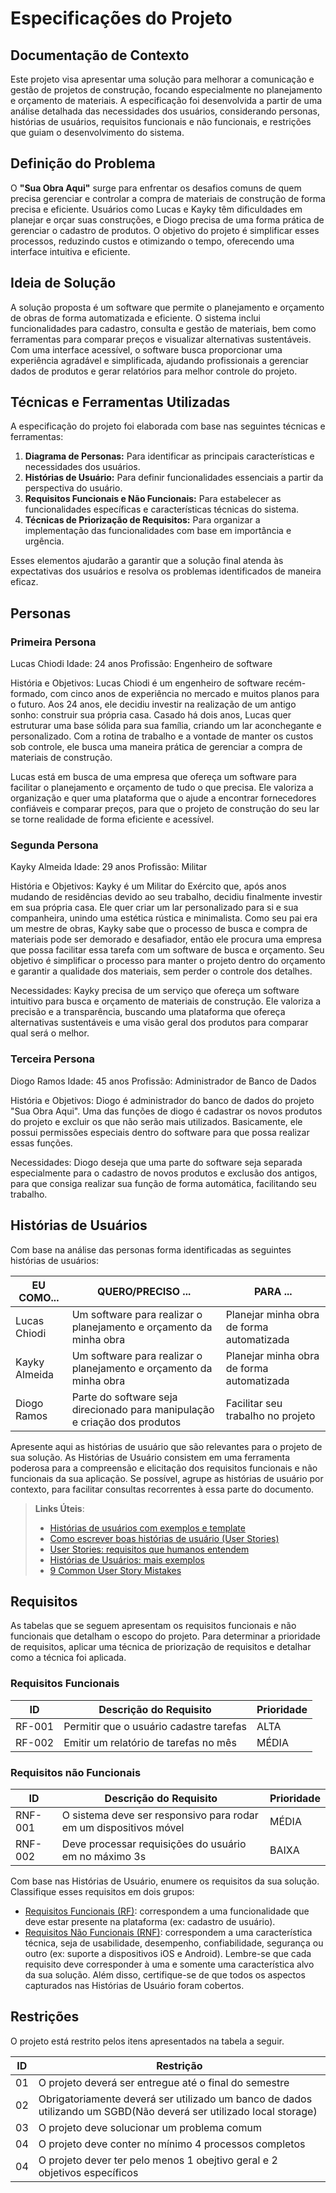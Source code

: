 # Especificações do Projeto

## Documentação de Contexto

Este projeto visa apresentar uma solução para melhorar a comunicação e gestão de projetos de construção, focando especialmente no planejamento e orçamento de materiais. A especificação foi desenvolvida a partir de uma análise detalhada das necessidades dos usuários, considerando personas, histórias de usuários, requisitos funcionais e não funcionais, e restrições que guiam o desenvolvimento do sistema.

## Definição do Problema

O **"Sua Obra Aqui"** surge para enfrentar os desafios comuns de quem precisa gerenciar e controlar a compra de materiais de construção de forma precisa e eficiente. Usuários como Lucas e Kayky têm dificuldades em planejar e orçar suas construções, e Diogo precisa de uma forma prática de gerenciar o cadastro de produtos. O objetivo do projeto é simplificar esses processos, reduzindo custos e otimizando o tempo, oferecendo uma interface intuitiva e eficiente.

## Ideia de Solução

A solução proposta é um software que permite o planejamento e orçamento de obras de forma automatizada e eficiente. O sistema inclui funcionalidades para cadastro, consulta e gestão de materiais, bem como ferramentas para comparar preços e visualizar alternativas sustentáveis. Com uma interface acessível, o software busca proporcionar uma experiência agradável e simplificada, ajudando profissionais a gerenciar dados de produtos e gerar relatórios para melhor controle do projeto.

## Técnicas e Ferramentas Utilizadas

A especificação do projeto foi elaborada com base nas seguintes técnicas e ferramentas:

1. **Diagrama de Personas:** Para identificar as principais características e necessidades dos usuários.
2. **Histórias de Usuário:** Para definir funcionalidades essenciais a partir da perspectiva do usuário.
3. **Requisitos Funcionais e Não Funcionais:** Para estabelecer as funcionalidades específicas e características técnicas do sistema.
4. **Técnicas de Priorização de Requisitos:** Para organizar a implementação das funcionalidades com base em importância e urgência.

Esses elementos ajudarão a garantir que a solução final atenda às expectativas dos usuários e resolva os problemas identificados de maneira eficaz.


## Personas

### Primeira Persona

Lucas Chiodi
Idade: 24 anos
Profissão: Engenheiro de software

História e Objetivos: Lucas Chiodi é um engenheiro de software recém-formado, com cinco anos de experiência no mercado e muitos planos para o futuro. Aos 24 anos, ele decidiu investir na realização de um antigo sonho: construir sua própria casa. Casado há dois anos, Lucas quer estruturar uma base sólida para sua família, criando um lar aconchegante e personalizado. Com a rotina de trabalho e a vontade de manter os custos sob controle, ele busca uma maneira prática de gerenciar a compra de materiais de construção.

Lucas está em busca de uma empresa que ofereça um software para facilitar o planejamento e orçamento de tudo o que precisa. Ele valoriza a organização e quer uma plataforma que o ajude a encontrar fornecedores confiáveis e comparar preços, para que o projeto de construção do seu lar se torne realidade de forma eficiente e acessível.
### Segunda Persona

Kayky Almeida
Idade: 29 anos
Profissão: Militar

História e Objetivos: Kayky é um Militar do Exército que, após anos mudando de residências devido ao seu trabalho, decidiu finalmente investir em sua própria casa. Ele quer criar um lar personalizado para si e sua companheira, unindo uma estética rústica e minimalista. Como seu pai era um mestre de obras, Kayky sabe que o processo de busca e compra de materiais pode ser demorado e desafiador, então ele procura uma empresa que possa facilitar essa tarefa com um software de busca e orçamento. Seu objetivo é simplificar o processo para manter o projeto dentro do orçamento e garantir a qualidade dos materiais, sem perder o controle dos detalhes.

Necessidades: Kayky precisa de um serviço que ofereça um software intuitivo para busca e orçamento de materiais de construção. Ele valoriza a precisão e a transparência, buscando uma plataforma que ofereça alternativas sustentáveis e uma visão geral dos produtos para comparar qual será o melhor.

### Terceira Persona

Diogo Ramos
Idade: 45 anos
Profissão: Administrador de Banco de Dados

História e Objetivos: Diogo é administrador do banco de dados do projeto "Sua Obra Aqui". Uma das funções de diogo é cadastrar os novos produtos do projeto e excluir os que não serão mais utilizados. Basicamente, ele possui permissões especiais dentro do software para que possa realizar essas funções.

Necessidades: Diogo deseja que uma parte do software seja separada especialmente para o cadastro de novos produtos e exclusão dos antigos, para que consiga realizar sua função de forma automática, facilitando seu trabalho.

## Histórias de Usuários

Com base na análise das personas forma identificadas as seguintes histórias de usuários:

|     EU COMO...     |          QUERO/PRECISO ...         |                                     PARA ...                                       |
|--------------------|------------------------------------|------------------------------------------------------------------------------------|
|Lucas Chiodi        | Um software para realizar o planejamento e orçamento  da minha obra         | Planejar minha obra de forma automatizada |
|Kayky Almeida       | Um software para realizar o planejamento e orçamento  da minha obra         | Planejar minha obra de forma automatizada |
|Diogo Ramos         | Parte do software seja direcionado para manipulação e criação dos produtos  | Facilitar seu trabalho no projeto         |

Apresente aqui as histórias de usuário que são relevantes para o projeto de sua solução. As Histórias de Usuário consistem em uma ferramenta poderosa para a compreensão e elicitação dos requisitos funcionais e não funcionais da sua aplicação. Se possível, agrupe as histórias de usuário por contexto, para facilitar consultas recorrentes à essa parte do documento.

> **Links Úteis**:
> - [Histórias de usuários com exemplos e template](https://www.atlassian.com/br/agile/project-management/user-stories)
> - [Como escrever boas histórias de usuário (User Stories)](https://medium.com/vertice/como-escrever-boas-users-stories-hist%C3%B3rias-de-usu%C3%A1rios-b29c75043fac)
> - [User Stories: requisitos que humanos entendem](https://www.luiztools.com.br/post/user-stories-descricao-de-requisitos-que-humanos-entendem/)
> - [Histórias de Usuários: mais exemplos](https://www.reqview.com/doc/user-stories-example.html)
> - [9 Common User Story Mistakes](https://airfocus.com/blog/user-story-mistakes/)



## Requisitos

As tabelas que se seguem apresentam os requisitos funcionais e não funcionais que detalham o escopo do projeto. Para determinar a prioridade de requisitos, aplicar uma técnica de priorização de requisitos e detalhar como a técnica foi aplicada.

### Requisitos Funcionais

|ID    | Descrição do Requisito  | Prioridade |
|------|-----------------------------------------|----|
|RF-001| Permitir que o usuário cadastre tarefas | ALTA | 
|RF-002| Emitir um relatório de tarefas no mês   | MÉDIA |

### Requisitos não Funcionais

|ID     | Descrição do Requisito  |Prioridade |
|-------|-------------------------|----|
|RNF-001| O sistema deve ser responsivo para rodar em um dispositivos móvel | MÉDIA | 
|RNF-002| Deve processar requisições do usuário em no máximo 3s |  BAIXA | 

Com base nas Histórias de Usuário, enumere os requisitos da sua solução. Classifique esses requisitos em dois grupos:

- [Requisitos Funcionais
 (RF)](https://pt.wikipedia.org/wiki/Requisito_funcional):
 correspondem a uma funcionalidade que deve estar presente na
  plataforma (ex: cadastro de usuário).
- [Requisitos Não Funcionais
  (RNF)](https://pt.wikipedia.org/wiki/Requisito_n%C3%A3o_funcional):
  correspondem a uma característica técnica, seja de usabilidade,
  desempenho, confiabilidade, segurança ou outro (ex: suporte a
  dispositivos iOS e Android).
Lembre-se que cada requisito deve corresponder à uma e somente uma
característica alvo da sua solução. Além disso, certifique-se de que
todos os aspectos capturados nas Histórias de Usuário foram cobertos.

## Restrições

O projeto está restrito pelos itens apresentados na tabela a seguir.

|ID| Restrição                                                                                                          |
|--|--------------------------------------------------------------------------------------------------------------------|
|01| O projeto deverá ser entregue até o final do semestre                                                              |
|02| Obrigatoriamente deverá ser utilizado um banco de dados utilizando um SGBD(Não deverá ser utilizado local storage) |
|03| O projeto deve solucionar um problema comum                                                                        |
|04| O projeto deve conter no mínimo 4 processos completos                                                              |
|04| O projeto dever ter pelo menos 1 obejtivo geral e 2 objetivos específicos                                          |
